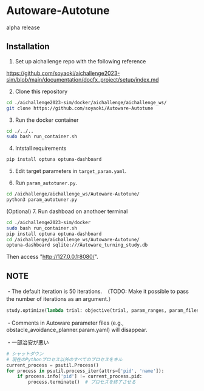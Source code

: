 # Autoware-Autotune

alpha release


## Installation

1. Set up aichallenge repo with the following reference

  https://github.com/soyaoki/aichallenge2023-sim/blob/main/documentation/docfx_project/setup/index.md

2. Clone this repository

```bash
cd ./aichallenge2023-sim/docker/aichallenge/aichallenge_ws/
git clone https://github.com/soyaoki/Autoware-Autotune
```

3. Run the docker container

```bash
cd ./../..
sudo bash run_container.sh
```

4. Intstall requirements

```bash
pip install optuna optuna-dashboard
```

5. Edit target parameters in `target_param.yaml`.

6. Run `param_autotuner.py`.

```bash
cd /aichallenge/aichallenge_ws/Autoware-Autotune/
python3 param_autotuner.py 
```
(Optional) 7. Run dashboad on anothoer terminal

```bash
cd ./aichallenge2023-sim/docker
sudo bash run_container.sh
pip install optuna optuna-dashboard
cd /aichallenge/aichallenge_ws/Autoware-Autotune/
optuna-dashboard sqlite:///Autoware_turning_study.db
```

Then access "http://127.0.0.1:8080/".

## NOTE

・The default iteration is 50 iterations.　（TODO: Make it possible to pass the number of iterations as an argument.）

```python
study.optimize(lambda trial: objective(trial, param_ranges, param_files, target_param), n_trials=50)
```
・Comments in Autoware parameter files (e.g., obstacle_avoidance_planner.param.yaml) will disappear.

・一部治安が悪い
```python
# シャットダウン
# 現在のPythonプロセス以外のすべてのプロセスをキル
current_process = psutil.Process()
for process in psutil.process_iter(attrs=['pid', 'name']):
    if process.info['pid'] != current_process.pid:
        process.terminate()  # プロセスを終了させる
```
